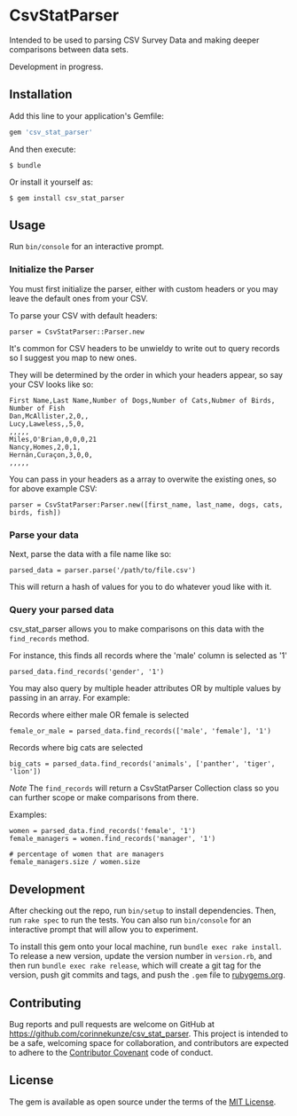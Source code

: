 # CsvStatParser

Intended to be used to parsing CSV Survey Data and making deeper comparisons between data sets.

Development in progress.

## Installation

Add this line to your application's Gemfile:

```ruby
gem 'csv_stat_parser'
```

And then execute:

    $ bundle

Or install it yourself as:

    $ gem install csv_stat_parser

## Usage

Run `bin/console` for an interactive prompt.


### Initialize the Parser

You must first initialize the parser, either with custom headers or you may leave the default ones from your CSV.

To parse your CSV with default headers:

```
parser = CsvStatParser::Parser.new
```

It's common for CSV headers to be unwieldy to write out to query records so I suggest you map to new ones.

They will be determined by the order in which your headers appear, so say your CSV looks like so:

```
First Name,Last Name,Number of Dogs,Number of Cats,Nubmer of Birds, Number of Fish
Dan,McAllister,2,0,,
Lucy,Laweless,,5,0,
,,,,,
Miles,O'Brian,0,0,0,21
Nancy,Homes,2,0,1,
Hernán,Curaçon,3,0,0,
,,,,,

```

You can pass in your headers as a array to overwite the existing ones, so for above example CSV:
```
parser = CsvStatParser:Parser.new([first_name, last_name, dogs, cats, birds, fish])

```

### Parse your data

Next, parse the data with a file name like so:

```
parsed_data = parser.parse('/path/to/file.csv')
```

This will return a hash of values for you to do whatever youd like with it.

### Query your parsed data

csv_stat_parser allows you to make comparisons on this data with the `find_records` method.

For instance, this finds all records where the 'male' column is selected as '1'
```
parsed_data.find_records('gender', '1')
```

You may also query by multiple header attributes OR by multiple values by passing in an array. For example:

Records where either male OR female is selected

```
female_or_male = parsed_data.find_records(['male', 'female'], '1')
```

Records where big cats are selected
```
big_cats = parsed_data.find_records('animals', ['panther', 'tiger', 'lion'])
```

*Note* The `find_records` will return a CsvStatParser Collection class so you can further scope or make comparisons from there.

Examples:
```
women = parsed_data.find_records('female', '1')
female_managers = women.find_records('manager', '1')

# percentage of women that are managers
female_managers.size / women.size
```

## Development

After checking out the repo, run `bin/setup` to install dependencies. Then, run `rake spec` to run the tests. You can also run `bin/console` for an interactive prompt that will allow you to experiment.

To install this gem onto your local machine, run `bundle exec rake install`. To release a new version, update the version number in `version.rb`, and then run `bundle exec rake release`, which will create a git tag for the version, push git commits and tags, and push the `.gem` file to [rubygems.org](https://rubygems.org).

## Contributing

Bug reports and pull requests are welcome on GitHub at https://github.com/corinnekunze/csv_stat_parser. This project is intended to be a safe, welcoming space for collaboration, and contributors are expected to adhere to the [Contributor Covenant](http://contributor-covenant.org) code of conduct.


## License

The gem is available as open source under the terms of the [MIT License](http://opensource.org/licenses/MIT).

